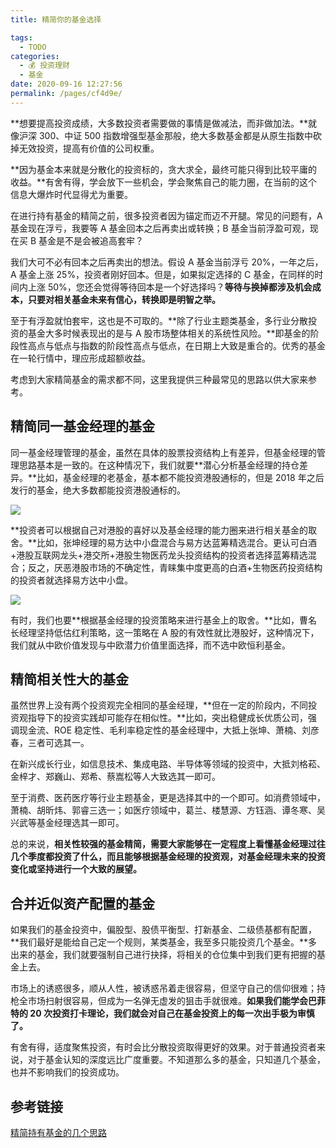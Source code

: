 ```yaml
---
title: 精简你的基金选择

tags: 
  - TODO
categories: 
  - 💰 投资理财
  - 基金
date: 2020-09-16 12:27:56
permalink: /pages/cf4d9e/
---
```


**想要提高投资成绩，大多数投资者需要做的事情是做减法，而非做加法。**就像沪深 300、中证 500 指数增强型基金那般，绝大多数基金都是从原生指数中砍掉无效投资，提高有价值的公司权重。

**因为基金本来就是分散化的投资标的，贪大求全，最终可能只得到比较平庸的收益。**有舍有得，学会放下一些机会，学会聚焦自己的能力圈，在当前的这个信息大爆炸时代显得尤为重要。  
  
在进行持有基金的精简之前，很多投资者因为锚定而迈不开腿。常见的问题有，A 基金现在浮亏，我要等 A 基金回本之后再卖出或转换；B 基金当前浮盈可观，现在买 B 基金是不是会被追高套牢？  

我们大可不必有回本之后再卖出的想法。假设 A 基金当前浮亏 20%，一年之后，A 基金上涨 25%，投资者刚好回本。但是，如果拟定选择的 C 基金，在同样的时间内上涨 50%，您还会觉得等待回本是一个好选择吗？**等待与换掉都涉及机会成本，只要对相关基金未来有信心，转换即是明智之举。**

至于有浮盈就怕套牢，这也是不可取的。**除了行业主题类基金，多行业分散投资的基金大多时候表现出的是与 A 股市场整体相关的系统性风险。**即基金的阶段性高点与低点与指数的阶段性高点与低点，在日期上大致是重合的。优秀的基金在一轮行情中，理应形成超额收益。

考虑到大家精简基金的需求都不同，这里我提供三种最常见的思路以供大家来参考。

## 精简同一基金经理的基金

同一基金经理管理的基金，虽然在具体的股票投资结构上有差异，但基金经理的管理思路基本是一致的。在这种情况下，我们就要**潜心分析基金经理的持仓差异。**比如，基金经理的老基金，基本都不能投资港股通标的，但是 2018 年之后发行的基金，绝大多数都能投资港股通标的。

![](https://mp.weixin.qq.com/s/data:image/gif;base64,iVBORw0KGgoAAAANSUhEUgAAAAEAAAABCAYAAAAfFcSJAAAADUlEQVQImWNgYGBgAAAABQABh6FO1AAAAABJRU5ErkJggg==)

**投资者可以根据自己对港股的喜好以及基金经理的能力圈来进行相关基金的取舍。**比如，张坤经理的易方达中小盘混合与易方达蓝筹精选混合。更认可白酒+港股互联网龙头+港交所+港股生物医药龙头投资结构的投资者选择蓝筹精选混合；反之，厌恶港股市场的不确定性，青睐集中度更高的白酒+生物医药投资结构的投资者就选择易方达中小盘。

![](https://mp.weixin.qq.com/s/data:image/gif;base64,iVBORw0KGgoAAAANSUhEUgAAAAEAAAABCAYAAAAfFcSJAAAADUlEQVQImWNgYGBgAAAABQABh6FO1AAAAABJRU5ErkJggg==)

有时，我们也要**根据基金经理的投资策略来进行基金上的取舍。**比如，曹名长经理坚持低估红利策略，这一策略在 A 股的有效性就比港股好，这种情况下，我们就从中欧价值发现与中欧潜力价值里面选择，而不选中欧恒利基金。

## 精简相关性大的基金  

虽然世界上没有两个投资观完全相同的基金经理，**但在一定的阶段内，不同投资观指导下的投资实践却可能存在相似性。**比如，突出稳健成长优质公司，强调现金流、ROE 稳定性、毛利率稳定性的基金经理中，大抵上张坤、萧楠、刘彦春，三者可选其一。

在新兴成长行业，如信息技术、集成电路、半导体等领域的投资中，大抵刘格菘、金梓才、郑巍山、郑希、蔡嵩松等人大致选其一即可。

至于消费、医药医疗等行业主题基金，更是选择其中的一个即可。如消费领域中，萧楠、胡昕炜、郭睿三选一；如医疗领域中，葛兰、楼慧源、方钰涵、谭冬寒、吴兴武等基金经理选其一即可。

总的来说，**相关性较强的基金精简，需要大家能够在一定程度上看懂基金经理过往几个季度都投资了什么，而且能够根据基金经理的投资观，对基金经理未来的投资变化或坚持进行一个大致的展望。**

## 合并近似资产配置的基金

如果我们的基金投资中，偏股型、股债平衡型、打新基金、二级债基都有配置，**我们最好是能给自己定一个规则，某类基金，我至多只能投资几个基金。**多出来的基金，我们就要强制自己进行抉择，将相关的仓位集中到我们更有把握的基金上去。

  

市场上的诱惑很多，顺从人性，被诱惑吊着走很容易，但坚守自己的信仰很难；持枪全市场扫射很容易，但成为一名弹无虚发的狙击手就很难。**如果我们能学会巴菲特的 20 次投资打卡理论，我们就会对自己在基金投资上的每一次出手极为审慎了。**

有舍有得，适度聚焦投资，有时会比分散投资取得更好的效果。对于普通投资者来说，对于基金认知的深度远比广度重要。不知道那么多的基金，只知道几个基金，也并不影响我们的投资成功。

## 参考链接
[精简持有基金的几个思路](https://mp.weixin.qq.com/s/xzYafyegoUV8WQXE6lQA8w)  
